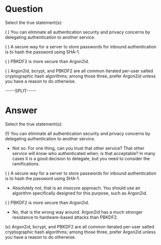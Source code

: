 # Question

Select the true statement(s):

( ) You can eliminate all authentication security and privacy concerns by delegating authentication to another service.

( ) A secure way for a server to store passwords for inbound authentication is to hash the password using SHA-1.

( ) PBKDF2 is more secure than Argon2id.

( ) Argon2id, bcrypt, and PBKDF2 are all common iterated per-user salted cryptographic hash algorithms; among those three, prefer Argon2id unless you have a reason to do otherwise.

-----SPLIT-----

# Answer

Select the true statement(s):

(!) You can eliminate all authentication security and privacy concerns by delegating authentication to another service.
- Not so. For one thing, can you trust that other service? That other service will know who authenticated when; is that acceptable? In many cases it is a good decision to delegate, but you need to consider the ramifications.

( ) A secure way for a server to store passwords for inbound authentication is to hash the password using SHA-1.
- Absolutely not, that is an *insecure* approach. You should use an algorithm specifically designed for this purpose, such as Argon2id.

( ) PBKDF2 is more secure than Argon2id.
- No, that is the wrong way around. Argon2id has a much stronger resistance to hardware-based attacks than PBKDF2.

(x) Argon2id, bcrypt, and PBKDF2 are all common iterated per-user salted cryptographic hash algorithms; among those three, prefer Argon2id unless you have a reason to do otherwise.